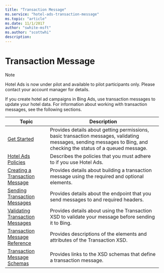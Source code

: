 ```yaml
---
title: "Transaction Message"
ms.service: "hotel-ads-transaction-message"
ms.topic: "article"
ms.date: 11/1/2017
author: "swhite-msft"
ms.author: "scottwhi"
description: 
---
```

# Transaction Message
> [!NOTE]
> Hotel Ads is now under pilot and available to pilot participants only.  Please contact your account manager for details.

If you create hotel ad campaigns in Bing Ads, use transaction messages to update your hotel data. For information about working with transaction messages, see the following sections. 

|Topic|Description
|-|-
|[Get Started](../transaction-message/get-started.md)|Provides details about getting permissions, basic transaction messages, validating messages, sending messages to Bing, and checking the status of a queued message.
|[Hotel Ads Policies](https://advertise.bingads.microsoft.com/en-us/resources/policies/pilot-programs#hotel%20Ads)|Describes the policies that you must adhere to if you use Hotel Ads.
|[Creating a Transaction Message](../transaction-message/create-transaction-message.md)|Provides details about building a transaction message using the required and optional elements.
|[Sending Transaction Messages](../transaction-message/send-bing-transaction-messages.md)|Provides details about the endpoint that you send messages to and required headers.
|[Validating Transaction Messages](../transaction-message/validate-transaction-message.md)|Provides details about using the Transaction XSD to validate your message before sending it to Bing.
|[Transaction Message Reference](../transaction-message/reference.md)|Provides descriptions of the elements and attributes of the Transaction XSD.
|[Transaction Message Schemas](../transaction-message/transaction-message-schemas.md)|Provides links to the XSD schemas that define a transaction message.



